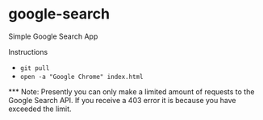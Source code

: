 google-search
=============

Simple Google Search App

Instructions

* `git pull`
* `open -a "Google Chrome" index.html`

*** Note: Presently you can only make a limited amount of requests to the Google Search API. If you receive a 403 error it is because you have exceeded the limit.
